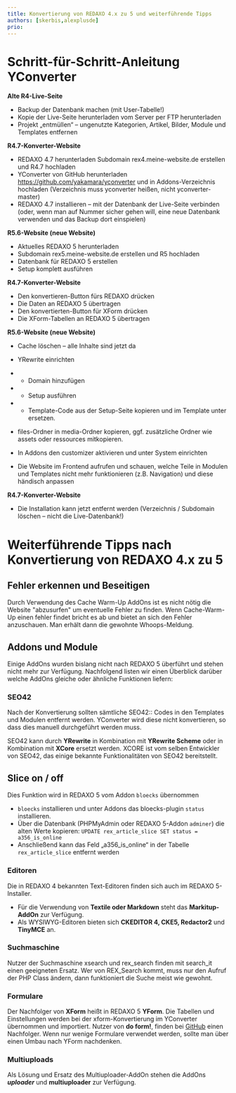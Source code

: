 ```yaml
---
title: Konvertierung von REDAXO 4.x zu 5 und weiterführende Tipps
authors: [skerbis,alexplusde]
prio:
--- 
```


# Schritt-für-Schritt-Anleitung YConverter

**Alte R4-Live-Seite**

* Backup der Datenbank machen (mit User-Tabelle!)
* Kopie der Live-Seite herunterladen vom Server per FTP herunterladen
* Projekt „entmüllen“ – ungenutzte Kategorien, Artikel, Bilder, Module und Templates entfernen

**R4.7-Konverter-Website**

* REDAXO 4.7 herunterladen Subdomain rex4.meine-website.de erstellen und R4.7 hochladen
* YConverter von GitHub herunterladen https://github.com/yakamara/yconverter und in Addons-Verzeichnis hochladen (Verzeichnis muss yconverter heißen, nicht yconverter-master)
* REDAXO 4.7 installieren – mit der Datenbank der Live-Seite verbinden (oder, wenn man auf Nummer sicher gehen will, eine neue Datenbank verwenden und das Backup dort einspielen)

**R5.6-Website (neue Website)**

* Aktuelles REDAXO 5 herunterladen
* Subdomain rex5.meine-website.de erstellen und R5 hochladen
* Datenbank für REDAXO 5 erstellen
* Setup komplett ausführen

**R4.7-Konverter-Website**

* Den konvertieren-Button fürs REDAXO drücken
* Die Daten an REDAXO 5 übertragen
* Den konvertierten-Button für XForm drücken
* Die XForm-Tabellen an REDAXO 5 übertragen

**R5.6-Website (neue Website)**

* Cache löschen – alle Inhalte sind jetzt da
* YRewrite einrichten
* * Domain hinzufügen
* * Setup ausführen
* * Template-Code aus der Setup-Seite kopieren und im Template unter ersetzen.
* files-Ordner in media-Ordner kopieren, ggf. zusätzliche Ordner wie assets oder ressources mitkopieren.

* In Addons den customizer aktivieren und unter System einrichten
* Die Website im Frontend aufrufen und schauen, welche Teile in Modulen und Templates nicht mehr funktionieren (z.B. Navigation) und diese händisch anpassen

**R4.7-Konverter-Website**

* Die Installation kann jetzt entfernt werden (Verzeichnis / Subdomain löschen – nicht die Live-Datenbank!)


# Weiterführende Tipps nach Konvertierung von REDAXO 4.x zu 5

## Fehler erkennen und Beseitigen

Durch Verwendung des Cache Warm-Up AddOns ist es nicht nötig die Website "abzusurfen" um eventuelle Fehler zu finden. Wenn Cache-Warm-Up einen fehler findet bricht es ab und bietet an sich den Fehler anzuschauen. Man erhält dann die gewohnte Whoops-Meldung. 

## Addons und Module

Einige AddOns wurden bislang nicht nach REDAXO 5 überführt und stehen nicht mehr zur Verfügung. Nachfolgend listen wir einen Überblick darüber welche AddOns gleiche oder ähnliche Funktionen liefern: 

### SEO42
Nach der Konvertierung sollten sämtliche SEO42:: Codes in den Templates und Modulen entfernt werden. YConverter wird diese nicht konvertieren, so dass dies manuell durchgeführt werden muss.  

SEO42 kann durch **YRewrite** in Kombination mit **YRewrite Scheme** oder in Kombination mit **XCore** ersetzt werden. XCORE ist vom selben Entwickler von SEO42, das einige bekannte Funktionalitäten von SEO42 bereitstellt. 

## Slice on / off

Dies Funktion wird in REDAXO 5 vom Addon `bloecks` übernommen 
* `bloecks` installieren und unter Addons das bloecks-plugin `status` installieren.
* Über die Datenbank (PHPMyAdmin oder REDAXO 5-Addon `adminer`) die alten Werte kopieren: `UPDATE rex_article_slice SET status = a356_is_online`
* Anschließend kann das Feld „a356_is_online“ in der Tabelle `rex_article_slice` entfernt werden

### Editoren
Die in REDAXO 4 bekannten Text-Editoren finden sich auch im REDAXO 5-Installer. 

- Für die Verwendung von **Textile oder Markdown** steht das **Markitup-AddOn** zur Verfügung.
- Als WYSIWYG-Editoren bieten sich **CKEDITOR 4, CKE5, Redactor2** und **TinyMCE** an. 

### Suchmaschine
Nutzer der Suchmaschine xsearch und rex_search finden mit search_it einen geeigneten Ersatz. Wer von REX_Search kommt, muss nur den Aufruf der PHP Class ändern, dann funktioniert die Suche meist wie gewohnt. 

### Formulare

Der Nachfolger von **XForm** heißt in REDAXO 5 **YForm**. Die Tabellen und Einstellungen werden bei der xform-Konvertierung im YConverter übernommen und importiert. Nutzer von **do form!**, finden bei [GitHub](https://github.com/skerbis/doform-6) einen Nachfolger. Wenn nur wenige Formulare verwendet werden, sollte man über einen Umbau nach YForm nachdenken.  

### Multiuploads

Als Lösung und Ersatz des Multiuploader-AddOn stehen die AddOns ***uploader*** und **multiuploader** zur Verfügung. 
